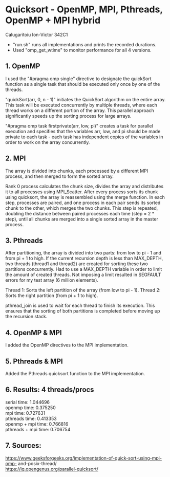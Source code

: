 # Quicksort - OpenMP, MPI, Pthreads, OpenMP + MPI hybrid

Calugaritoiu Ion-Victor 342C1

- "run.sh" runs all implementations and prints the recorded durations.
- Used "omp_get_wtime" to monitor performance for all 4 versions.

## 1. OpenMP
I used the "#pragma omp single" directive to designate the quickSort function
as a single task that should be executed only once by one of the threads.

"quickSort(arr, 0, n - 1)" initiates the QuickSort algorithm on the entire
array. This task will be executed concurrently by multiple threads, where
each thread works on a different portion of the array. This parallel approach
significantly speeds up the sorting process for large arrays.

"#pragma omp task firstprivate(arr, low, pi)" creates a task for parallel
execution and specifies that the variables arr, low, and pi should be made
private to each task - each task has independent copies of the variables in
order to work on the array concurrently.

## 2. MPI
The array is divided into chunks, each processed by a different MPI process,
and then merged to form the sorted array.

Rank 0 process calculates the chunk size, divides the array and distributes it
to all processes using MPI_Scatter.
After every process sorts its chunk using quicksort, the array is reassembled
using the merge function. In each step, processes are paired, and one process
in each pair sends its sorted chunk to the other, which merges the two chunks.
This step is repeated, doubling the distance between paired processes each time
(step = 2 * step), until all chunks are merged into a single sorted array in
the master process.

## 3. Pthreads
After partitioning, the array is divided into two parts: from low to pi - 1 and
from pi + 1 to high. If the current recursion depth is less than MAX_DEPTH, two
threads (thread1 and thread2) are created for sorting these two partitions 
concurrently. Had to use a MAX_DEPTH variable in order to limit the amount
of created threads. Not imposing a limit resulted in SEGFAULT errors for my 
test array (6 million elements).

Thread 1: Sorts the left partition of the array (from low to pi - 1).
Thread 2: Sorts the right partition (from pi + 1 to high).

pthread_join is used to wait for each thread to finish its execution. This
ensures that the sorting of both partitions is completed before moving up the
recursion stack.

## 4. OpenMP & MPI
I added the OpenMP directives to the MPI implementation.

## 5. Pthreads & MPI
Added the Pthreads quicksort function to the MPI implementation.

## 6. Results: 4 threads/procs
serial time: 1.044696  
openmp time: 0.375250  
mpi time: 0.727631  
pthreads time: 0.413353  
openmp + mpi time: 0.766816  
pthreads + mpi time: 0.706754  

## 7. Sources:
https://www.geeksforgeeks.org/implementation-of-quick-sort-using-mpi-omp-
and-posix-thread/  
https://iq.opengenus.org/parallel-quicksort/
